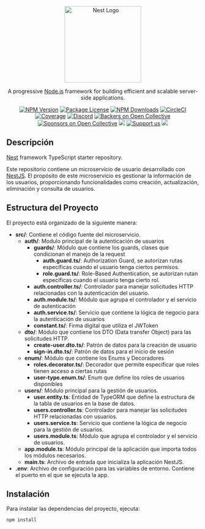 <p align="center">
  <a href="http://nestjs.com/" target="blank"><img src="https://nestjs.com/img/logo-small.svg" width="200" alt="Nest Logo" /></a>
</p>

[circleci-image]: https://img.shields.io/circleci/build/github/nestjs/nest/master?token=abc123def456
[circleci-url]: https://circleci.com/gh/nestjs/nest

<p align="center">A progressive <a href="http://nodejs.org" target="_blank">Node.js</a> framework for building efficient and scalable server-side applications.</p>
<p align="center">
<a href="https://www.npmjs.com/~nestjscore" target="_blank"><img src="https://img.shields.io/npm/v/@nestjs/core.svg" alt="NPM Version" /></a>
<a href="https://www.npmjs.com/~nestjscore" target="_blank"><img src="https://img.shields.io/npm/l/@nestjs/core.svg" alt="Package License" /></a>
<a href="https://www.npmjs.com/~nestjscore" target="_blank"><img src="https://img.shields.io/npm/dm/@nestjs/common.svg" alt="NPM Downloads" /></a>
<a href="https://circleci.com/gh/nestjs/nest" target="_blank"><img src="https://img.shields.io/circleci/build/github/nestjs/nest/master" alt="CircleCI" /></a>
<a href="https://coveralls.io/github/nestjs/nest?branch=master" target="_blank"><img src="https://coveralls.io/repos/github/nestjs/nest/badge.svg?branch=master#9" alt="Coverage" /></a>
<a href="https://discord.gg/G7Qnnhy" target="_blank"><img src="https://img.shields.io/badge/discord-online-brightgreen.svg" alt="Discord"/></a>
<a href="https://opencollective.com/nest#backer" target="_blank"><img src="https://opencollective.com/nest/backers/badge.svg" alt="Backers on Open Collective" /></a>
<a href="https://opencollective.com/nest#sponsor" target="_blank"><img src="https://opencollective.com/nest/sponsors/badge.svg" alt="Sponsors on Open Collective" /></a>
<a href="https://paypal.me/kamilmysliwiec" target="_blank"><img src="https://img.shields.io/badge/Donate-PayPal-ff3f59.svg"/></a>
<a href="https://opencollective.com/nest#sponsor" target="_blank"><img src="https://img.shields.io/badge/Support%20us-Open%20Collective-41B883.svg" alt="Support us"></a>
<a href="https://twitter.com/nestframework" target="_blank"><img src="https://img.shields.io/twitter/follow/nestframework.svg?style=social&label=Follow"></a>
</p>

## Descripción

[Nest](https://github.com/nestjs/nest) framework TypeScript starter repository.

Este repositorio contiene un microservicio de usuario desarrollado con [NestJS](https://nestjs.com/). El propósito de este microservicio es gestionar la información de los usuarios, proporcionando funcionalidades como creación, actualización, eliminación y consulta de usuarios.

## Estructura del Proyecto

El proyecto está organizado de la siguiente manera:

- **src/**: Contiene el código fuente del microservicio.
  - **auth/**: Modulo principal de la autenticación de usuarios
    - **guards/**: Módulo que contiene los guards, clases que condicionan el manejo de la request
      - **auth.guard.ts/**: Authorization Guard, se autorizan rutas específicas cuando el usuario tenga ciertos permisos.
      - **role.guard.ts/**: Role-Based Authentication, se autorizan rutan específicas cuando el usuario tenga cierto rol.
    - **auth.controller.ts/**: Controlador para manejar solicitudes HTTP relacionadas con la autenticación del usuario.
    - **auth.module.ts/**: Módulo que agrupa el controlador y el servicio de autenticación
    - **auth.service.ts/**: Servicio que contiene la lógica de negocio para la autenticación de usuarios
    - **constant.ts/**: Firma digital que utiliza el JWToken
  - **dto/**: Módulo que contiene los DTO (Data transfer Object) para las solicitudes HTTP.
    - **create-user.dto.ts/**: Patrón de datos para la creación de usuario
    - **sign-in.dto.ts/**: Patrón de datos para el inicio de sesión
  - **enum/**: Módulo que contiene los Enums y Decoradores
    - **roles.decorator.ts/**: Decorador que permite especificar que roles tienen acceso a ciertas rutas
    - **user-type.enum.ts/**: Enum que define los roles de usuarios disponibles
  - **users/**: Módulo principal para la gestión de usuarios.
    - **user.entity.ts**: Entidad de TypeORM que define la estructura de la tabla de usuarios en la base de datos.
    - **users.controller.ts**: Controlador para manejar las solicitudes HTTP relacionadas con usuarios.
    - **users.service.ts**: Servicio que contiene la lógica de negocio para la gestión de usuarios.
    - **users.module.ts**: Módulo que agrupa el controlador y el servicio de usuarios.
  - **app.module.ts**: Módulo principal de la aplicación que importa todos los módulos necesarios.
  - **main.ts**: Archivo de entrada que inicializa la aplicación NestJS.
- **.env**: Archivo de configuración para las variables de entorno. Contiene el puerto en el que se ejecuta la app.


## Instalación

Para instalar las dependencias del proyecto, ejecuta:

```bash
npm install
